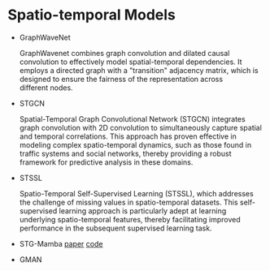 # Spatio-temporal Models

- GraphWaveNet
  
    GraphWavenet combines graph convolution and dilated causal convolution to effectively model spatial-temporal dependencies. It employs      a directed graph with a "transition" adjacency matrix, which is designed to ensure the fairness of the representation across     
    different nodes.
  
- STGCN

    Spatial-Temporal Graph Convolutional Network (STGCN) integrates graph convolution with 2D convolution to simultaneously capture 
    spatial and temporal correlations. This approach has proven effective in modeling complex spatio-temporal dynamics, such as those 
    found in traffic systems and social networks, thereby providing a robust framework for predictive analysis in these domains.

- STSSL
  
     Spatio-Temporal Self-Supervised Learning (STSSL), which addresses the challenge of missing values in spatio-temporal datasets. This 
     self-supervised learning approach is particularly adept at learning underlying spatio-temporal features, thereby facilitating improved
     performance in the subsequent supervised learning task.
  
- STG-Mamba [paper](https://arxiv.org/pdf/2403.12418) [code](https://github.com/LincanLi98/STG-Mamba)
  
- GMAN
